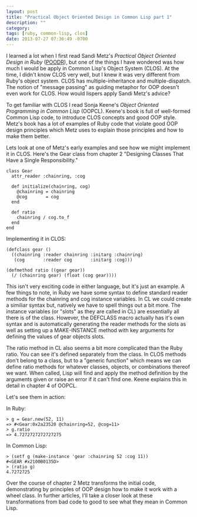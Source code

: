 ```yaml
---
layout: post
title: "Practical Object Oriented Design in Common Lisp part 1"
description: ""
category: 
tags: [ruby, common-lisp, clos]
date: 2013-07-27 07:36:49 -0700
---
```

<!-- {% include JB/setup %} -->

I learned a lot when I first read Sandi Metz's <cite>Practical Object
Oriented Design in Ruby</cite> (<a
href="http://www.poodr.info/">POODR</a>), but one of the things I have
wondered was how much I would be apply in Common Lisp's Object System
(CLOS). At the time, I didn't know CLOS very well, but I knew it was
very different from Ruby's object system. CLOS has
multiple-inheritance and multiple-dispatch. The notion of "message
passing" as guiding metaphor for OOP doesn't even work for CLOS. How
would lispers apply Sandi Metz's advice?

<!-- more -->

To get familiar with CLOS I read Sonja Keene's <cite>Object Oriented
Programming in Common Lisp</cite> (OOPCL). Keene's book is full of
well-formed Common Lisp code, to introduce CLOS concepts and good OOP
style. Metz's book has a lot of examples of Ruby code that violate
good OOP design principles which Metz uses to explain those principles
and how to make them better.

Lets look at one of Metz's early examples and see how we might
implement it in CLOS. Here's the Gear class from chapter 2 "Designing
Classes That Have a Single Responsibility."

<pre><code class="ruby">class Gear
  attr_reader :chainring, :cog

  def initialize(chainring, cog)
    @chainring = chainring
    @cog       = cog
  end

  def ratio
    chainring / cog.to_f
  end
end
</code></pre>

Implementing it in CLOS:

<pre><code class="lisp">(defclass gear ()
  ((chainring :reader chainring :initarg :chainring)
   (cog       :reader cog       :initarg :cog)))

(defmethod ratio ((gear gear))
  (/ (chainring gear) (float (cog gear))))
</code></pre>

This isn't very exciting code in either language, but it's just an
example. A few things to note, in Ruby we have some syntax to define
standard reader methods for the chainring and cog instance variables.
In CL we could create a similiar syntax but, natively we have to spell
things out a bit more. The instance variables (or "slots" as they are
called in CL) are essentially all there is of the class. However, the
DEFCLASS macro actually has it's own syntax and is automatically
generating the reader methods for the slots as well as setting up a
MAKE-INSTANCE method with key arguments for defining the values of
gear objects slots.

The ratio method in CL also seems a bit more complicated than the Ruby
ratio. You can see it's defined separately from the class. In CLOS
methods don't belong to a class, but to a "generic function" which
means we can define ratio methods for whatever classes, objects, or
combinations thereof we want. When called, Lisp will find and apply
the method definition by the arguments given or raise an error if it
can't find one. Keene explains this in detail in chapter 4 of OOPCL.

Let's see them in action:

In Ruby:

<pre><code class="ruby">> g = Gear.new(52, 11)
=> #&lt;Gear:0x2a23520 @chainring=52, @cog=11&gt;
> g.ratio
=> 4.7272727272727275
</code></pre>

In Common Lisp:

<pre><code class="lisp">> (setf g (make-instance 'gear :chainring 52 :cog 11))
#&lt;GEAR #x2100B0135D&gt;
> (ratio g)
4.7272725
</code></pre>

Over the course of chapter 2 Metz transforms the initial code,
demonstrating by principles of OOP design how to make it work with a
wheel class. In further articles, I'll take a closer look at these
transformations from bad code to good to see what they mean in Common
Lisp.
